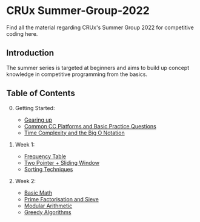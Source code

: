 # CRUx Summer-Group-2022

Find all the material regarding CRUx's Summer Group 2022 for competitive coding here.

## Introduction

The summer series is targeted at beginners and aims to build up concept knowledge in competitive programming from the basics.

## Table of Contents

0. Getting Started:

    - [Gearing up](/Week-0/Topic1-GearingUp.md)
    - [Common CC Platforms and Basic Practice Questions](/Week-0/Topic2-CCPlatforms.md)
    - [Time Complexity and the Big O Notation](/Week-0/Topic3-TimeComplexity.md)

1. Week 1:

    - [Frequency Table](/Week-1/Topic%201%20-%20Frequency%20Table.md)
    - [Two Pointer + Sliding Window](Week-1/Topic%202%20-%20Two%20Pointer%20+%20Sliding%20Window.md)
    - [Sorting Techniques](Week-1/Topic%203%20-%20Sorting%20Techniques.md)

2. Week 2:

    - [Basic Math](/Week-2/Topic%201%20-%20Basic%20Maths.md)
    - [Prime Factorisation and Sieve](Week-2/Topic%202%20-%20Prime%20and%20Sieve.md)
    - [Modular Arithmetic](Week-2/Topic%203%20-%20Modular%20Arithmetic.md)
    - [Greedy Algorithms](Week-2/Topic%204%20-%20Greedy%20Algorithms.md)